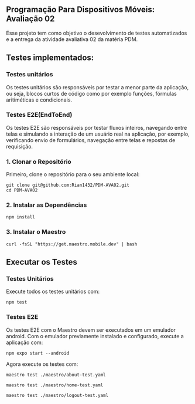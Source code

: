 ## Programação Para Dispositivos Móveis: Avaliação 02

Esse projeto tem como objetivo o desevolvimento de testes automatizados e a entrega da atividade avaliativa 02 da matéria PDM.

## Testes implementados:

### Testes unitários

Os testes unitários são responsáveis por testar a menor parte da aplicação, ou seja, blocos curtos de código como por exemplo funções, fórmulas aritiméticas e condicionais.


### Testes E2E(EndToEnd)

Os testes E2E são responsáveis por testar fluxos inteiros, navegando entre telas e simulando a interação de um usuário real na aplicação, por exemplo, verificando envio de formulários, navegação entre telas e repostas de requisição.

### 1. **Clonar o Repositório**
Primeiro, clone o repositório para o seu ambiente local:

```
git clone git@github.com:Rian1432/PDM-AVA02.git
cd PDM-AVA02
```

### 2. **Instalar as Dependências**

```
npm install
```

### 3. **Instalar o Maestro**

```
curl -fsSL "https://get.maestro.mobile.dev" | bash
```

## **Executar os Testes**

### **Testes Unitários**
Execute todos os testes unitários com:

```
npm test
```

### **Testes E2E**
Os testes E2E com o Maestro devem ser executados em um emulador android.
Com o emulador previamente instalado e configurado, execute a aplicação com:

```
npm expo start --android
```

Agora execute os testes com:
```
maestro test ./maestro/about-test.yaml
```
```
maestro test ./maestro/home-test.yaml
```
```
maestro test ./maestro/logout-test.yaml
```
